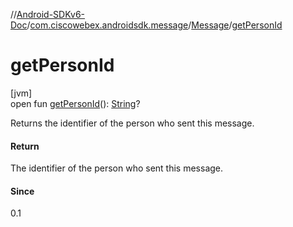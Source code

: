 //[Android-SDKv6-Doc](../../../index.md)/[com.ciscowebex.androidsdk.message](../index.md)/[Message](index.md)/[getPersonId](get-person-id.md)

# getPersonId

[jvm]\
open fun [getPersonId](get-person-id.md)(): [String](https://kotlinlang.org/api/latest/jvm/stdlib/kotlin/-string/index.html)?

Returns the identifier of the person who sent this message.

#### Return

The identifier of the person who sent this message.

#### Since

0.1
